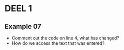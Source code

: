 # DEEL 1
## Example 07
* Comment out the code on line 4, what has changed?
* How do we access the text that was entered?